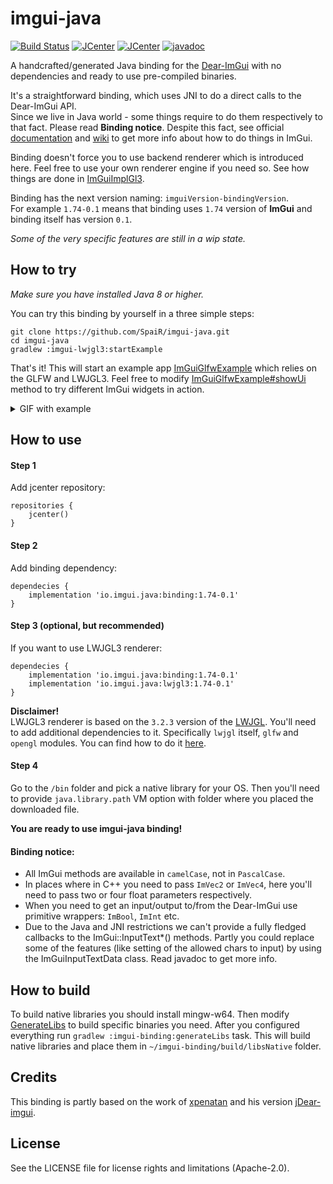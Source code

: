 # imgui-java

[![Build Status](https://travis-ci.org/SpaiR/imgui-java.svg?branch=master)](https://travis-ci.org/SpaiR/imgui-java)
[![JCenter](https://img.shields.io/bintray/v/spair/io.imgui.java/binding.svg?label=binding)](https://bintray.com/spair/io.imgui.java/binding/_latestVersion)
[![JCenter](https://img.shields.io/bintray/v/spair/io.imgui.java/lwjgl3.svg?label=lwjgl3)](https://bintray.com/spair/io.imgui.java/lwjgl3/_latestVersion)
[![javadoc](https://javadoc.io/badge2/io.imgui.java/binding/javadoc.svg)](https://javadoc.io/doc/io.imgui.java/binding)

A handcrafted/generated Java binding for the [Dear-ImGui](https://github.com/ocornut/imgui) with no dependencies 
and ready to use pre-compiled binaries.

It's a straightforward binding, which uses JNI to do a direct calls to the Dear-ImGui API.<br>
Since we live in Java world - some things require to do them respectively to that fact. Please read **Binding notice**.
Despite this fact, see official [documentation](https://github.com/ocornut/imgui#usage) and [wiki](https://github.com/ocornut/imgui/wiki) 
to get more info about how to do things in ImGui. 

Binding doesn't force you to use backend renderer which is introduced here. Feel free to use your own renderer engine if you need so.
See how things are done in [ImGuiImplGl3](https://github.com/SpaiR/imgui-java/blob/master/imgui-lwjgl3/src/main/java/imgui/gl3/ImGuiImplGl3.java).

Binding has the next version naming: `imguiVersion-bindingVersion`.<br>
For example `1.74-0.1` means that binding uses `1.74` version of **ImGui** and binding itself has version `0.1`.

*Some of the very specific features are still in a wip state.*

## How to try
_Make sure you have installed Java 8 or higher._

You can try this binding by yourself in a three simple steps:

```
git clone https://github.com/SpaiR/imgui-java.git
cd imgui-java
gradlew :imgui-lwjgl3:startExample
```

That's it! This will start an example app [ImGuiGlfwExample](https://github.com/SpaiR/imgui-java/blob/master/imgui-lwjgl3/src/test/java/ImGuiGlfwExample.java)
which relies on the GLFW and LWJGL3. Feel free to modify [ImGuiGlfwExample#showUi](https://github.com/SpaiR/imgui-java/blob/master/imgui-lwjgl3/src/test/java/ImGuiGlfwExample.java#L271)
method to try different ImGui widgets in action.

<details>
    <summary>GIF with example</summary>
    <img src="https://i.imgur.com/ZGHx4xf.gif"/>
</details>

## How to use
#### Step 1
Add jcenter repository:
```
repositories {
    jcenter()
}
```

#### Step 2
Add binding dependency:
```
dependecies {
    implementation 'io.imgui.java:binding:1.74-0.1'
}
```

#### Step 3 (optional, but recommended)
If you want to use LWJGL3 renderer:
```
dependecies {
    implementation 'io.imgui.java:binding:1.74-0.1'
    implementation 'io.imgui.java:lwjgl3:1.74-0.1'
}
```
**Disclaimer!**<br>
LWJGL3 renderer is based on the `3.2.3` version of the [LWJGL](https://www.lwjgl.org/). 
You'll need to add additional dependencies to it. Specifically `lwjgl` itself, `glfw` and `opengl` modules.
You can find how to do it [here](https://www.lwjgl.org/customize).

#### Step 4
Go to the `/bin` folder and pick a native library for your OS. Then you'll need to provide `java.library.path` VM option with folder
where you placed the downloaded file.

**You are ready to use imgui-java binding!**

#### Binding notice:
* All ImGui methods are available in `camelCase`, not in `PascalCase`.
* In places where in C++ you need to pass `ImVec2` or `ImVec4`, here you'll need to pass two or four float parameters respectively.
* When you need to get an input/output to/from the Dear-ImGui use primitive wrappers: `ImBool`, `ImInt` etc.
* Due to the Java and JNI restrictions we can't provide a fully fledged callbacks to the ImGui::InputText*() methods.
  Partly you could replace some of the features (like setting of the allowed chars to input) by using the ImGuiInputTextData class. 
  Read javadoc to get more info.

## How to build
To build native libraries you should install mingw-w64. Then modify [GenerateLibs](https://github.com/SpaiR/imgui-java/blob/master/buildSrc/src/main/groovy/imgui/generate/GenerateLibs.groovy)
to build specific binaries you need. After you configured everything run `gradlew :imgui-binding:generateLibs` task.
This will build native libraries and place them in `~/imgui-binding/build/libsNative` folder.

## Credits
This binding is partly based on the work of [xpenatan](https://github.com/xpenatan) and his version [jDear-imgui](https://github.com/xpenatan/jDear-imgui).

## License
See the LICENSE file for license rights and limitations (Apache-2.0).
